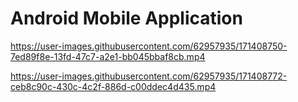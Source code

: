 # Android Mobile Application

https://user-images.githubusercontent.com/62957935/171408750-7ed89f8e-13fd-47c7-a2e1-bb045bbaf8cb.mp4



https://user-images.githubusercontent.com/62957935/171408772-ceb8c90c-430c-4c2f-886d-c00ddec4d435.mp4

